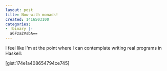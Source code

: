 ```yaml
---
layout: post
title: Now with monads!
created: 1416503100
categories:
- !binary |-
  aGFza2VsbA==
---
```

I feel like I'm at the point where I can contemplate writing real programs in Haskell:

[gist:174e1a408654794ce745]
